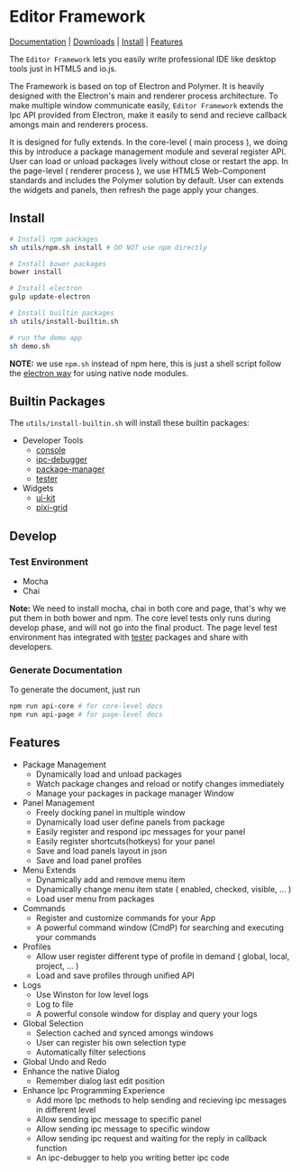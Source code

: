 # Editor Framework

[Documentation](https://github.com/fireball-x/editor-framework/tree/master/docs) |
[Downloads](http://github.com/fireball-x/releases/) |
[Install](https://github.com/fireball-x/editor-framework#install) |
[Features](https://github.com/fireball-x/editor-framework#features)

The `Editor Framework` lets you easily write professional IDE like desktop tools just in HTML5 and
io.js.

The Framework is based on top of Electron and Polymer. It is heavily designed with the Electron's
main and renderer process architecture. To make multiple window communicate easily, `Editor Framework`
extends the Ipc API provided from Electron, make it easily to send and recieve callback amongs main
and renderers process.

It is designed for fully extends. In the core-level ( main process ), we doing this
by introduce a package management module and several register API. User can load or unload packages
lively without close or restart the app. In the page-level ( renderer process ), we use HTML5
Web-Component standards and includes the Polymer solution by default. User can extends the
widgets and panels, then refresh the page apply your changes.

## Install

```bash
# Install npm packages
sh utils/npm.sh install # DO NOT use npm directly

# Install bower packages
bower install

# Install electron
gulp update-electron

# Install builtin packages
sh utils/install-builtin.sh

# run the demo app
sh demo.sh
```

**NOTE:** we use `npm.sh` instead of npm here, this is just a shell script follow the
[electron way](https://github.com/atom/electron/blob/master/docs/tutorial/using-native-node-modules.md)
for using native node modules.

## Builtin Packages

The `utils/install-builtin.sh` will install these builtin packages:

 - Developer Tools
   - [console](https://github.com/fireball-x/console)
   - [ipc-debugger](https://github.com/fireball-x/ipc-debugger)
   - [package-manager](https://github.com/fireball-x/package-manager)
   - [tester](https://github.com/fireball-x/tester)
 - Widgets
   - [ui-kit](https://github.com/fireball-x/ui-kit)
   - [pixi-grid](https://github.com/fireball-x/pixi-grid)


## Develop

### Test Environment

 - Mocha
 - Chai

**Note:** We need to install mocha, chai in both core and page, that's why we put them
in both bower and npm. The core level tests only runs during develop phase, and will not
go into the final product. The page level test environment has integrated with
[tester](https://github.com/fireball-x/tester) packages and share with developers.

### Generate Documentation

To generate the document, just run

```bash
npm run api-core # for core-level docs
npm run api-page # for page-level docs
```

## Features

 - Package Management
   - Dynamically load and unload packages
   - Watch package changes and reload or notify changes immediately
   - Manage your packages in package manager Window
 - Panel Management
   - Freely docking panel in multiple window
   - Dynamically load user define panels from package
   - Easily register and respond ipc messages for your panel
   - Easily register shortcuts(hotkeys) for your panel
   - Save and load panels layout in json
   - Save and load panel profiles
 - Menu Extends
   - Dynamically add and remove menu item
   - Dynamically change menu item state ( enabled, checked, visible, ... )
   - Load user menu from packages
 - Commands
   - Register and customize commands for your App
   - A powerful command window (CmdP) for searching and executing your commands
 - Profiles
   - Allow user register different type of profile in demand ( global, local, project, ... )
   - Load and save profiles through unified API
 - Logs
   - Use Winston for low level logs
   - Log to file
   - A powerful console window for display and query your logs
 - Global Selection
   - Selection cached and synced amongs windows
   - User can register his own selection type
   - Automatically filter selections
 - Global Undo and Redo
 - Enhance the native Dialog
   - Remember dialog last edit position
 - Enhance Ipc Programming Experience
   - Add more Ipc methods to help sending and recieving ipc messages in different level
   - Allow sending ipc message to specific panel
   - Allow sending ipc message to specific window
   - Allow sending ipc request and waiting for the reply in callback function
   - An ipc-debugger to help you writing better ipc code
